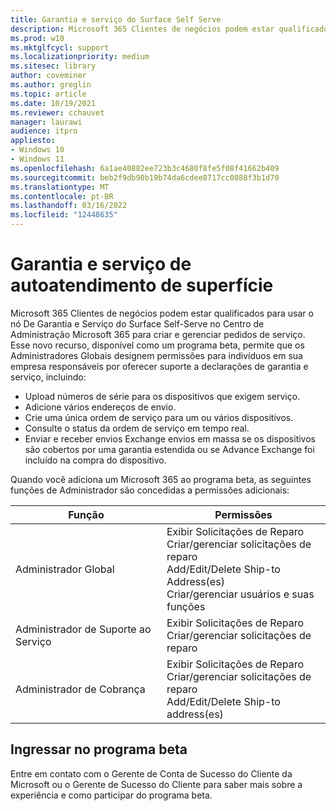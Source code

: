 ```yaml
---
title: Garantia e serviço do Surface Self Serve
description: Microsoft 365 Clientes de negócios podem estar qualificados para usar o nó beta de Garantia e Serviço do Surface Self Serve no Centro de Administração da Microsoft para criar e gerenciar pedidos de serviço.
ms.prod: w10
ms.mktglfcycl: support
ms.localizationpriority: medium
ms.sitesec: library
author: coveminer
ms.author: greglin
ms.topic: article
ms.date: 10/19/2021
ms.reviewer: cchauvet
manager: laurawi
audience: itpro
appliesto:
- Windows 10
- Windows 11
ms.openlocfilehash: 6a1ae40882ee723b3c4680f8fe5f08f41662b409
ms.sourcegitcommit: beb2f9db90b19b74da6cdee8717cc0888f3b1d70
ms.translationtype: MT
ms.contentlocale: pt-BR
ms.lasthandoff: 03/16/2022
ms.locfileid: "12448635"
---
```

# <a name="surface-self-serve-warranty-and-service"></a>Garantia e serviço de autoatendimento de superfície

Microsoft 365 Clientes de negócios podem estar qualificados para usar o nó De Garantia e Serviço do Surface Self-Serve no Centro de Administração Microsoft 365 para criar e gerenciar pedidos de serviço. Esse novo recurso, disponível como um programa beta, permite que os Administradores Globais designem permissões para indivíduos em sua empresa responsáveis por oferecer suporte a declarações de garantia e serviço, incluindo:

- Upload números de série para os dispositivos que exigem serviço.
- Adicione vários endereços de envio.
- Crie uma única ordem de serviço para um ou vários dispositivos.
- Consulte o status da ordem de serviço em tempo real.
- Enviar e receber envios Exchange envios em massa se os dispositivos são cobertos por uma garantia estendida ou se Advance Exchange foi incluído na compra do dispositivo.

Quando você adiciona um Microsoft 365 ao programa beta, as seguintes funções de Administrador são concedidas a permissões adicionais:

| Função                  | Permissões                                                                                                                         |
| --------------------- | ----------------------------------------------------------------------------------------------------------------------------------- |
| Administrador Global          | Exibir Solicitações de Reparo<br>Criar/gerenciar solicitações de reparo<br>Add/Edit/Delete Ship-to Address(es)<br>Criar/gerenciar usuários e suas funções |
| Administrador de Suporte ao Serviço | Exibir Solicitações de Reparo<br>Criar/gerenciar solicitações de reparo                                                                               |
| Administrador de Cobrança         | Exibir Solicitações de Reparo<br>Criar/gerenciar solicitações de reparo<br>Add/Edit/Delete Ship-to address(es)                                        |


## <a name="join-beta-program"></a>Ingressar no programa beta

Entre em contato com o Gerente de Conta de Sucesso do Cliente da Microsoft ou o Gerente de Sucesso do Cliente para saber mais sobre a experiência e como participar do programa beta.